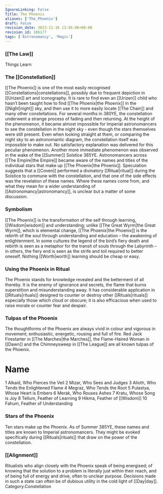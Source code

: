 ```yaml
---
IgnoreLinking: False
Title: The Phoenix
aliases: ['The_Phoenix']
draft: False
revision_date: 2023-11-16 13:56:06+00:00
revision_id: 106177
tags: ['Astronomancy', 'Magic']
---
```


### [[The Law]]
Things Learn
### The [[Constellation]]
[[The Phoenix]] is one of the most easily recognised [[Constellations|constellations]], possibly due to frequent depiction in [[Urizen]] art and iconography. It is rare to find even an [[Urizen]] child who hasn’t been taught how to find [[The Phoenix|the Phoenix]] in the [[Night|night]] sky, and then use it to more easily locate [[The Chain]] and many other constellations.
For several months in 380YE, the constellation underwent a strange process of fading and then returning. At the height of the phenomenon, it became almost impossible for Imperial astronomancers to see the constellation in the night sky - even though the stars themselves were still present. Even when looking straight at them, or comparing the night sky to an astronomantic diagram, the constellation itself was impossible to make out. No satisfactory explanation was delivered for this peculiar phenomenon.
Another more immediate phenomenon was observed in the wake of the [[Summer]] Solstice 385YE. Astronomancers across [[The Empire|the Empire]] became aware of the names and titles of the individual stars that make up [[The Phoenix|the Phoenix]]. Speculation suggests that a [[Coven]] performed a divinatory [[Ritual|ritual]] during the Solstice to commune with the constellation, and that one of the side effects was the revelation of these names. Where these names come from, and what they mean for a wider understanding of [[Astronomancy|astronomancy]], is unclear but a matter of some discussion.
### Symbolism
[[The Phoenix]] is the transformation of the self through learning, [[Wisdom|wisdom]] and understanding; unlike [[The Great Wyrm|the Great Wyrm]], which is elemental change, [[The Phoenix|the Phoenix]] is the rebirth of the soul through understanding and education – the awakening of enlightenment.
In some cultures the legend of the bird’s fiery death and rebirth is seen as a metaphor for the transit of souls through the Labyrinth – in others, the fiery end is seen as the strife and toil required to better oneself. Nothing [[Worth|worth]] learning should be cheap or easy.
### Using the Phoenix in Ritual
The Phoenix stands for knowledge revealed and the betterment of all thereby. It is the enemy of ignorance and secrets, the flame that burns superstition and misunderstanding away. It has considerable application in [[Rituals|rituals]] designed to counter or destroy other [[Rituals|rituals]] especially those which cloud or obscure; it is also efficacious when used to raise morale or counter fear and despair.
### Tulpas of the Phoenix
The thoughtforms of the Phoenix are always vivid in colour and vigorous in movement; enthusiastic, energetic, rousing and full of fire. Red Jack Firestarter in [[The Marches|the Marches]], the Flame-Haired Woman in [[Dawn]] and the Chimneysweep in [[The League]] are all known tulpas of the Phoenix.
# Name
1  Alkaid, Who Pierces the Veil
2  Mizar, Who Sees and Judges
3  Alioth, Who Tends the Enlightened Flame
4  Megraz, Who Tends the Root
5  Pulastya, Whose Heart is Embers
6  Merak, Who Rouses Ashes
7  Kratu, Whose Song is Joy
8  Tellum, Feather of Learning
9  Hikma, Feather of [[Wisdom]]
10  Fahum, Feather of Understanding
### Stars of the Phoenix
Ten stars make up the Phoenix. As of Summer 385YE, these names and titles are known to Imperial astronomancers. They might be evoked specifically during [[Rituals|rituals]] that draw on the power of the constellation.
### [[Alignment]]
Ritualists who align closely with the Phoenix speak of being energised; of knowing that the solution to a problem is literally just within their reach, and of being full of energy and drive, often to unclear purpose. Decisions made in such a state can often be of dubious utility in the cold light of [[Day|day]]. 
Category:Constellation